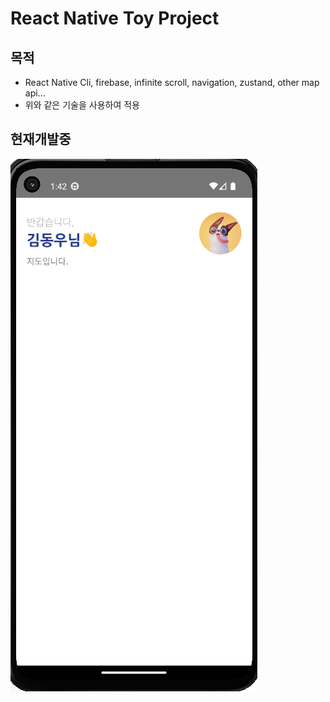# React Native Toy Project

## 목적

- React Native Cli, firebase, infinite scroll, navigation, zustand, other map api...
- 위와 같은 기술을 사용하여 적용

## 현재개발중

![default](img/developing.png)
